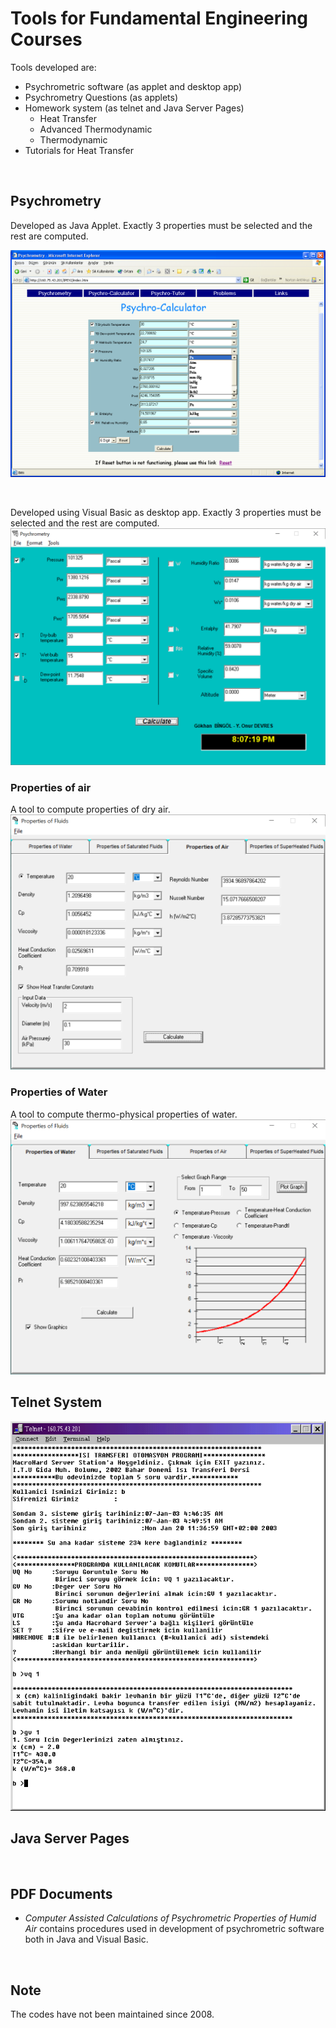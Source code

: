 # Tools for Fundamental Engineering Courses
Tools developed are:
- Psychrometric software (as applet and desktop app)
- Psychrometry Questions (as applets)
- Homework system (as telnet and Java Server Pages)
  - Heat Transfer
  - Advanced Thermodynamic 
  - Thermodynamic
- Tutorials for Heat Transfer

&nbsp;

## Psychrometry

Developed as Java Applet. Exactly 3 properties must be selected 
and the rest are computed.

![Java Psychrometry](java_psychrometry.png)

&nbsp;


Developed using Visual Basic as desktop app. Exactly 3 properties must be selected 
and the rest are computed.
![VB Psychrometry](vb_psychrometry.png)

### Properties of air
A tool to compute properties of dry air.
![VB Dry Air](vb_air.png)

### Properties of Water
A tool to compute thermo-physical properties of water.
![VB water](vb_water.png)



## Telnet System
![Telnet Screen](telnetsystem.png)



## Java Server Pages



&nbsp;

## PDF Documents

- *Computer Assisted Calculations of Psychrometric Properties of Humid Air* 
contains procedures used in development of psychrometric software both in 
Java and Visual Basic.


&nbsp;

## Note
The codes have not been maintained since 2008.
